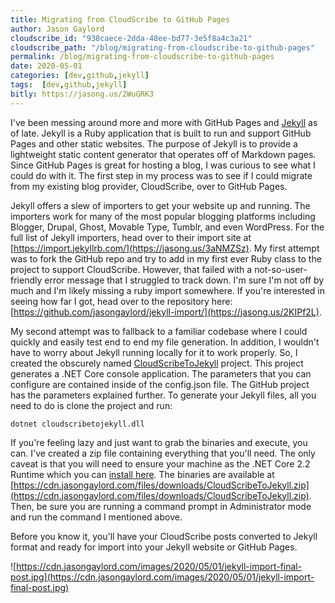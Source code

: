 ```yaml
---
title: Migrating from CloudScribe to GitHub Pages
author: Jason Gaylord
cloudscribe_id: "938caece-2dda-48ee-bd77-3e5f8a4c3a21"
cloudscribe_path: "/blog/migrating-from-cloudscribe-to-github-pages"
permalink: /blog/migrating-from-cloudscribe-to-github-pages
date: 2020-05-01
categories: [dev,github,jekyll]
tags:  [dev,github,jekyll]
bitly: https://jasong.us/2WuGRK3
---
```


I've been messing around more and more with GitHub Pages and [Jekyll](https://jasong.us/35iEvSm) as of late. Jekyll is a Ruby application that is built to run and support GitHub Pages and other static websites. The purpose of Jekyll is to provide a lightweight static content generator that operates off of Markdown pages. Since GitHub Pages is great for hosting a blog, I was curious to see what I could do with it. The first step in my process was to see if I could migrate from my existing blog provider, CloudScribe, over to GitHub Pages.

Jekyll offers a slew of importers to get your website up and running. The importers work for many of the most popular blogging platforms including Blogger, Drupal, Ghost, Movable Type, Tumblr, and even WordPress. For the full list of Jekyll importers, head over to their import site at [https://import.jekyllrb.com/](https://jasong.us/3aNMZSz). My first attempt was to fork the GitHub repo and try to add in my first ever Ruby class to the project to support CloudScribe. However, that failed with a not-so-user-friendly error message that I struggled to track down. I'm sure I'm not off by much and I'm likely missing a ruby import somewhere. If you're interested in seeing how far I got, head over to the repository here: [https://github.com/jasongaylord/jekyll-import/](https://jasong.us/2KIPf2L).

My second attempt was to fallback to a familiar codebase where I could quickly and easily test end to end my file generation. In addition, I wouldn't have to worry about Jekyll running locally for it to work properly. So, I created the obscurely named [CloudScribeToJekyll](https://jasong.us/2KHjHKS) project. This project generates a .NET Core console application. The parameters that you can configure are contained inside of the config.json file. The GitHub project has the parameters explained further. To generate your Jekyll files, all you need to do is clone the project and run:

```shell
dotnet cloudscribetojekyll.dll
```

If you're feeling lazy and just want to grab the binaries and execute, you can. I've created a zip file containing everything that you'll need. The only caveat is that you will need to ensure your machine as the .NET Core 2.2 Runtime which you can [install here](https://jasong.us/2So4yCu). The binaries are available at [https://cdn.jasongaylord.com/files/downloads/CloudScribeToJekyll.zip](https://cdn.jasongaylord.com/files/downloads/CloudScribeToJekyll.zip). Then, be sure you are running a command prompt in Administrator mode and run the command I mentioned above.

Before you know it, you'll have your CloudScribe posts converted to Jekyll format and ready for import into your Jekyll website or GitHub Pages.

![https://cdn.jasongaylord.com/images/2020/05/01/jekyll-import-final-post.jpg](https://cdn.jasongaylord.com/images/2020/05/01/jekyll-import-final-post.jpg)